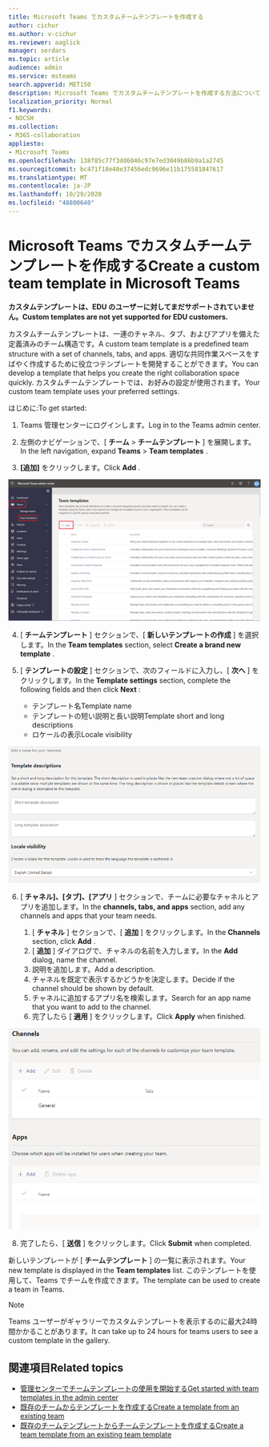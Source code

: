 ```yaml
---
title: Microsoft Teams でカスタムチームテンプレートを作成する
author: cichur
ms.author: v-cichur
ms.reviewer: aaglick
manager: serdars
ms.topic: article
audience: admin
ms.service: msteams
search.appverid: MET150
description: Microsoft Teams でカスタムチームテンプレートを作成する方法について説明します。
localization_priority: Normal
f1.keywords:
- NOCSH
ms.collection:
- M365-collaboration
appliesto:
- Microsoft Teams
ms.openlocfilehash: 138f85c77f3dd6046c97e7ed3049b86b9a1a2745
ms.sourcegitcommit: bc471f18e40e37456edc9696e11b175581847617
ms.translationtype: MT
ms.contentlocale: ja-JP
ms.lasthandoff: 10/29/2020
ms.locfileid: "48800640"
---
```

# <a name="create-a-custom-team-template-in-microsoft-teams"></a><span data-ttu-id="c4966-103">Microsoft Teams でカスタムチームテンプレートを作成する</span><span class="sxs-lookup"><span data-stu-id="c4966-103">Create a custom team template in Microsoft Teams</span></span>

<span data-ttu-id="c4966-104">**カスタムテンプレートは、EDU のユーザーに対してまだサポートされていません。**</span><span class="sxs-lookup"><span data-stu-id="c4966-104">**Custom templates are not yet supported for EDU customers.**</span></span>

<span data-ttu-id="c4966-105">カスタムチームテンプレートは、一連のチャネル、タブ、およびアプリを備えた定義済みのチーム構造です。</span><span class="sxs-lookup"><span data-stu-id="c4966-105">A custom team template is a predefined team structure with a set of channels, tabs, and apps.</span></span> <span data-ttu-id="c4966-106">適切な共同作業スペースをすばやく作成するために役立つテンプレートを開発することができます。</span><span class="sxs-lookup"><span data-stu-id="c4966-106">You can develop a template that helps you create the right collaboration space quickly.</span></span> <span data-ttu-id="c4966-107">カスタムチームテンプレートでは、お好みの設定が使用されます。</span><span class="sxs-lookup"><span data-stu-id="c4966-107">Your custom team template uses your preferred settings.</span></span>  

<span data-ttu-id="c4966-108">はじめに:</span><span class="sxs-lookup"><span data-stu-id="c4966-108">To get started:</span></span>

1. <span data-ttu-id="c4966-109">Teams 管理センターにログインします。</span><span class="sxs-lookup"><span data-stu-id="c4966-109">Log in to the Teams admin center.</span></span>

2. <span data-ttu-id="c4966-110">左側のナビゲーションで、[ **チーム**  >  **チームテンプレート** ] を展開します。</span><span class="sxs-lookup"><span data-stu-id="c4966-110">In the left navigation, expand **Teams** > **Team templates** .</span></span>

3. <span data-ttu-id="c4966-111">**[追加]** をクリックします。</span><span class="sxs-lookup"><span data-stu-id="c4966-111">Click **Add** .</span></span>

![[追加] が強調表示された [チームテンプレート] ダイアログの画像。](media/team-templates-new.png)

4. <span data-ttu-id="c4966-113">[ **チームテンプレート** ] セクションで、[ **新しいテンプレートの作成** ] を選択します。</span><span class="sxs-lookup"><span data-stu-id="c4966-113">In the **Team templates** section, select **Create a brand new template** .</span></span>

5. <span data-ttu-id="c4966-114">[ **テンプレートの設定** ] セクションで、次のフィールドに入力し、[ **次へ** ] をクリックします。</span><span class="sxs-lookup"><span data-stu-id="c4966-114">In the **Template settings** section, complete the following fields and then click **Next** :</span></span>
    - <span data-ttu-id="c4966-115">テンプレート名</span><span class="sxs-lookup"><span data-stu-id="c4966-115">Template name</span></span>
    - <span data-ttu-id="c4966-116">テンプレートの短い説明と長い説明</span><span class="sxs-lookup"><span data-stu-id="c4966-116">Template short and long descriptions</span></span>
    - <span data-ttu-id="c4966-117">ロケールの表示</span><span class="sxs-lookup"><span data-stu-id="c4966-117">Locale visibility</span></span>  

![チームテンプレートの [設定] ダイアログボックスの画像。](media/template-add-a-name.png)

6. <span data-ttu-id="c4966-119">[ **チャネル]、[タブ]、[アプリ** ] セクションで、チームに必要なチャネルとアプリを追加します。</span><span class="sxs-lookup"><span data-stu-id="c4966-119">In the **channels, tabs, and apps** section, add any channels and apps that your team needs.</span></span>

    1. <span data-ttu-id="c4966-120">[ **チャネル** ] セクションで、[ **追加** ] をクリックします。</span><span class="sxs-lookup"><span data-stu-id="c4966-120">In the **Channels** section, click **Add** .</span></span>
    2. <span data-ttu-id="c4966-121">[ **追加** ] ダイアログで、チャネルの名前を入力します。</span><span class="sxs-lookup"><span data-stu-id="c4966-121">In the **Add** dialog, name the channel.</span></span>
    3. <span data-ttu-id="c4966-122">説明を追加します。</span><span class="sxs-lookup"><span data-stu-id="c4966-122">Add a description.</span></span>
    4. <span data-ttu-id="c4966-123">チャネルを既定で表示するかどうかを決定します。</span><span class="sxs-lookup"><span data-stu-id="c4966-123">Decide if the channel should be shown by default.</span></span>
    5. <span data-ttu-id="c4966-124">チャネルに追加するアプリ名を検索します。</span><span class="sxs-lookup"><span data-stu-id="c4966-124">Search for an app name that you want to add to the channel.</span></span>
    6. <span data-ttu-id="c4966-125">完了したら [ **適用** ] をクリックします。</span><span class="sxs-lookup"><span data-stu-id="c4966-125">Click **Apply** when finished.</span></span>

![チームテンプレートの [チャネル]、[タブ]、[アプリ] 画面の画像。](media/template-channels-tabs-apps.png)

8. <span data-ttu-id="c4966-127">完了したら、[ **送信** ] をクリックします。</span><span class="sxs-lookup"><span data-stu-id="c4966-127">Click **Submit** when completed.</span></span>

<span data-ttu-id="c4966-128">新しいテンプレートが [ **チームテンプレート** ] の一覧に表示されます。</span><span class="sxs-lookup"><span data-stu-id="c4966-128">Your new template is displayed in the **Team templates** list.</span></span> <span data-ttu-id="c4966-129">このテンプレートを使用して、Teams でチームを作成できます。</span><span class="sxs-lookup"><span data-stu-id="c4966-129">The template can be used to create a team in Teams.</span></span>

> [!Note]
> <span data-ttu-id="c4966-130">Teams ユーザーがギャラリーでカスタムテンプレートを表示するのに最大24時間かかることがあります。</span><span class="sxs-lookup"><span data-stu-id="c4966-130">It can take up to 24 hours for teams users to see a custom template in the gallery.</span></span>

## <a name="related-topics"></a><span data-ttu-id="c4966-131">関連項目</span><span class="sxs-lookup"><span data-stu-id="c4966-131">Related topics</span></span>

- [<span data-ttu-id="c4966-132">管理センターでチームテンプレートの使用を開始する</span><span class="sxs-lookup"><span data-stu-id="c4966-132">Get started with team templates in the admin center</span></span>](get-started-with-teams-templates-in-the-admin-console.md)
- [<span data-ttu-id="c4966-133">既存のチームからテンプレートを作成する</span><span class="sxs-lookup"><span data-stu-id="c4966-133">Create a template from an existing team</span></span>](create-template-from-existing-team.md)
- [<span data-ttu-id="c4966-134">既存のチームテンプレートからチームテンプレートを作成する</span><span class="sxs-lookup"><span data-stu-id="c4966-134">Create a team template from an existing team template</span></span>](create-template-from-existing-template.md)
